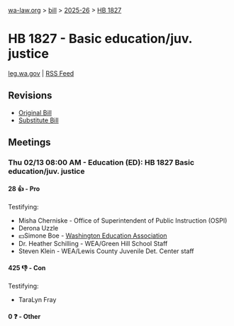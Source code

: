[wa-law.org](/) > [bill](/bill/) > [2025-26](/bill/2025-26/) > [HB 1827](/bill/2025-26/hb/1827/)

# HB 1827 - Basic education/juv. justice
[leg.wa.gov](https://app.leg.wa.gov/billsummary?BillNumber=1827&Year=2025&Initiative=false) | [RSS Feed](./rss.xml)

## Revisions
* [Original Bill](1/)
* [Substitute Bill](S/)

## Meetings
### Thu 02/13 08:00 AM - Education (ED): HB 1827 Basic education/juv. justice
#### 28 👍 - Pro
Testifying:
* Misha Cherniske - Office of Superintendent of Public Instruction (OSPI)
* Derona Uzzle
* 💵Simone Boe - [Washington Education Association](/org/washington_education_association/)
* Dr. Heather Schilling - WEA/Green Hill School Staff
* Steven Klein - WEA/Lewis County Juvenile Det. Center staff

#### 425 👎 - Con
Testifying:
* TaraLyn Fray

#### 0 ❓ - Other
